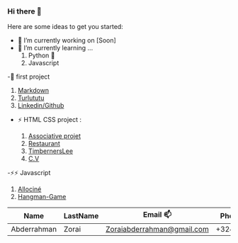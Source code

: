 ### Hi there 👋


Here are some ideas to get you started:

- 🔭 I’m currently working on [Soon]
- 🌱 I’m currently learning ...
  1. Python 🐍
  1. Javascript
  
 
-🌱 first project

1. [Markdown](https://abderzorai.github.io/exercice-markdown/)
1. [Turlututu](https://abderzorai.github.io/Turlututu/)
1. [Linkedin/Github](https://abderzorai.github.io/)


- ⚡ HTML CSS project : 
 
  1. [Associative projet](https://abderzorai.github.io/medecinmonde/)
  1. [Restaurant](https://abderzorai.github.io/restaurant-css-framework/)
  1. [TimbernersLee](https://abderzorai.github.io/timbernerslee/)
  1. [C.V](https://abderzorai.github.io/mycv/)

-⚡⚡ Javascript
 1. [Allociné](https://abderzorai.github.io/frontend-AllezCine/)
 1. [Hangman-Game](https://abderzorai.github.io/Hangman/)
 
 
 


Name | LastName | Email 📫    | Phone number
------- | ---------------- | ---------- | ---------:
Abderrahman  | Zorai | Zoraiabderrahman@gmail.com | +32488692372

